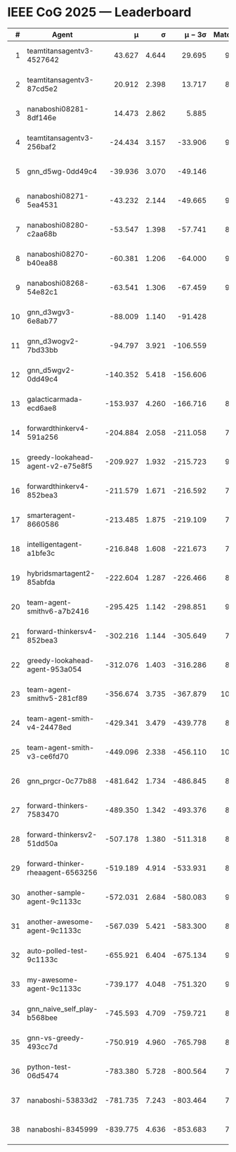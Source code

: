 # IEEE CoG 2025 — Leaderboard

| # | Agent | μ | σ | μ − 3σ | Matches | Updated |
|---:|---|---:|---:|---:|---:|---|
| 1 | teamtitansagentv3-4527642 | 43.627 | 4.644 | 29.695 | 9736 | 2025-08-31 04:34 |
| 2 | teamtitansagentv3-87cd5e2 | 20.912 | 2.398 | 13.717 | 8738 | 2025-08-31 04:34 |
| 3 | nanaboshi08281-8df146e | 14.473 | 2.862 | 5.885 | 376 | 2025-08-31 04:34 |
| 4 | teamtitansagentv3-256baf2 | -24.434 | 3.157 | -33.906 | 9554 | 2025-08-31 04:34 |
| 5 | gnn_d5wg-0dd49c4 | -39.936 | 3.070 | -49.146 | 200 | 2025-08-31 04:34 |
| 6 | nanaboshi08271-5ea4531 | -43.232 | 2.144 | -49.665 | 9498 | 2025-08-31 04:34 |
| 7 | nanaboshi08280-c2aa68b | -53.547 | 1.398 | -57.741 | 8858 | 2025-08-31 04:34 |
| 8 | nanaboshi08270-b40ea88 | -60.381 | 1.206 | -64.000 | 9420 | 2025-08-31 04:34 |
| 9 | nanaboshi08268-54e82c1 | -63.541 | 1.306 | -67.459 | 9220 | 2025-08-31 04:34 |
| 10 | gnn_d3wgv3-6e8ab77 | -88.009 | 1.140 | -91.428 | 258 | 2025-08-31 04:34 |
| 11 | gnn_d3wogv2-7bd33bb | -94.797 | 3.921 | -106.559 | 414 | 2025-08-31 04:34 |
| 12 | gnn_d5wgv2-0dd49c4 | -140.352 | 5.418 | -156.606 | 306 | 2025-08-31 04:34 |
| 13 | galacticarmada-ecd6ae8 | -153.937 | 4.260 | -166.716 | 8880 | 2025-08-31 04:34 |
| 14 | forwardthinkerv4-591a256 | -204.884 | 2.058 | -211.058 | 7828 | 2025-08-31 04:34 |
| 15 | greedy-lookahead-agent-v2-e75e8f5 | -209.927 | 1.932 | -215.723 | 9660 | 2025-08-31 04:34 |
| 16 | forwardthinkerv4-852bea3 | -211.579 | 1.671 | -216.592 | 7719 | 2025-08-31 04:34 |
| 17 | smarteragent-8660586 | -213.485 | 1.875 | -219.109 | 7753 | 2025-08-31 04:34 |
| 18 | intelligentagent-a1bfe3c | -216.848 | 1.608 | -221.673 | 7871 | 2025-08-31 04:34 |
| 19 | hybridsmartagent2-85abfda | -222.604 | 1.287 | -226.466 | 8208 | 2025-08-31 04:34 |
| 20 | team-agent-smithv6-a7b2416 | -295.425 | 1.142 | -298.851 | 9860 | 2025-08-31 04:34 |
| 21 | forward-thinkersv4-852bea3 | -302.216 | 1.144 | -305.649 | 7635 | 2025-08-31 04:34 |
| 22 | greedy-lookahead-agent-953a054 | -312.076 | 1.403 | -316.286 | 8668 | 2025-08-31 04:34 |
| 23 | team-agent-smithv5-281cf89 | -356.674 | 3.735 | -367.879 | 10180 | 2025-08-31 04:34 |
| 24 | team-agent-smith-v4-24478ed | -429.341 | 3.479 | -439.778 | 8798 | 2025-08-31 04:34 |
| 25 | team-agent-smith-v3-ce6fd70 | -449.096 | 2.338 | -456.110 | 10518 | 2025-08-31 04:34 |
| 26 | gnn_prgcr-0c77b88 | -481.642 | 1.734 | -486.845 | 8670 | 2025-08-31 04:34 |
| 27 | forward-thinkers-7583470 | -489.350 | 1.342 | -493.376 | 8960 | 2025-08-31 04:34 |
| 28 | forward-thinkersv2-51dd50a | -507.178 | 1.380 | -511.318 | 8576 | 2025-08-31 04:34 |
| 29 | forward-thinker-rheaagent-6563256 | -519.189 | 4.914 | -533.931 | 8164 | 2025-08-31 04:34 |
| 30 | another-sample-agent-9c1133c | -572.031 | 2.684 | -580.083 | 9340 | 2025-08-31 04:34 |
| 31 | another-awesome-agent-9c1133c | -567.039 | 5.421 | -583.300 | 8900 | 2025-08-31 04:34 |
| 32 | auto-polled-test-9c1133c | -655.921 | 6.404 | -675.134 | 9420 | 2025-08-31 04:34 |
| 33 | my-awesome-agent-9c1133c | -739.177 | 4.048 | -751.320 | 9300 | 2025-08-31 04:34 |
| 34 | gnn_naive_self_play-b568bee | -745.593 | 4.709 | -759.721 | 8100 | 2025-08-31 04:34 |
| 35 | gnn-vs-greedy-493cc7d | -750.919 | 4.960 | -765.798 | 8300 | 2025-08-31 04:34 |
| 36 | python-test-06d5474 | -783.380 | 5.728 | -800.564 | 7980 | 2025-08-31 04:34 |
| 37 | nanaboshi-53833d2 | -781.735 | 7.243 | -803.464 | 7240 | 2025-08-31 04:34 |
| 38 | nanaboshi-8345999 | -839.775 | 4.636 | -853.683 | 7930 | 2025-08-31 04:34 |
